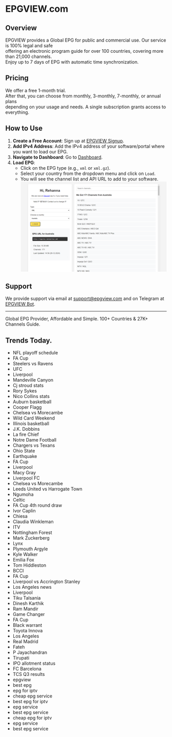 # EPGVIEW.com



## Overview
EPGVIEW provides a Global EPG for public and commercial use. Our service is 100% legal and safe\
offering an electronic program guide for over 100 countries, covering more than 21,000 channels.\
Enjoy up to 7 days of EPG with automatic time synchronization.

## Pricing
We offer a free 1-month trial. \
After that, you can choose from monthly, 3-monthly, 7-monthly, or annual plans \
depending on your usage and needs. A single subscription grants access to everything.

## How to Use
1. **Create a Free Account**: Sign up at [EPGVIEW Signup](https://epgview.com/signup.php).
2. **Add IPv4 Address**: Add the IPv4 address of your software/portal where you want to load our EPG.
3. **Navigate to Dashboard**: Go to [Dashboard](https://epgview.com/dashboard.php).
4. **Load EPG**:
   - Click on the EPG type (e.g., `xml` or `xml.gz`).
   - Select your country from the dropdown menu and click on `Load`.
   - You will see the channel list and API URL to add to your software.
![EPGVIEW](img/dashboard.png)
## Support
We provide support via email at [support@epgview.com](mailto:support@epgview.com) and on Telegram at [EPGVIEW Bot](https://t.me/epgview_bot).

---

Global EPG Provider, Affordable and Simple. 100+ Countries & 27K+ Channels Guide.

## Trends Today.

- NFL playoff schedule
- FA Cup
- Steelers vs Ravens
- UFC
- Liverpool
- Mandeville Canyon
- Cj stroud stats
- Rory Sykes
- Nico Collins stats
- Auburn basketball
- Cooper Flagg
- Chelsea vs Morecambe
- Wild Card Weekend
- Illinois basketball
- J.K. Dobbins
- La fire Chief
- Notre Dame Football
- Chargers vs Texans
- Ohio State
- Earthquake
- FA Cup
- Liverpool
- Macy Gray
- Liverpool FC
- Chelsea vs Morecambe
- Leeds United vs Harrogate Town
- Ngumoha
- Celtic
- FA Cup 4th round draw
- Ivor Caplin
- Chiesa
- Claudia Winkleman
- ITV
- Nottingham Forest
- Mark Zuckerberg
- Lynx
- Plymouth Argyle
- Kyle Walker
- Emilia Fox
- Tom Hiddleston
- BCCI
- FA Cup
- Liverpool vs Accrington Stanley
- Los Angeles news
- Liverpool
- Tiku Talsania
- Dinesh Karthik
- Ram Mandir
- Game Changer
- FA Cup
- Black warrant
- Toyota Innova
- Los Angeles
- Real Madrid
- Fateh
- P Jayachandran
- Tirupati
- IPO allotment status
- FC Barcelona
- TCS Q3 results
- epgview
- best epg
- epg for iptv
- cheap epg service
- best epg for iptv
- epg service
- best epg service
- cheap epg for iptv
- epg service
- best epg service
